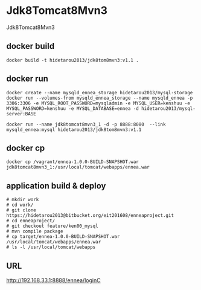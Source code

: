 # Jdk8Tomcat8Mvn3

Jdk8Tomcat8Mvn3

## docker build

```
docker build -t hidetarou2013/jdk8tom8mvn3:v1.1 . 
```

## docker run

```
docker create --name mysqld_ennea_storage hidetarou2013/mysql-storage
docker run --volumes-from mysqld_ennea_storage --name mysqld_ennea -p 3306:3306 -e MYSQL_ROOT_PASSWORD=mysqladmin -e MYSQL_USER=kenshuu -e MYSQL_PASSWORD=kenshuu -e MYSQL_DATABASE=ennea -d hidetarou2013/mysql-server:BASE

docker run --name jdk8tomcat8mvn3_1 -d -p 8888:8080  --link mysqld_ennea:mysql hidetarou2013/jdk8tom8mvn3:v1.1
```

## docker cp

``` 
docker cp /vagrant/ennea-1.0.0-BUILD-SNAPSHOT.war jdk8tomcat8mvn3_1:/usr/local/tomcat/webapps/ennea.war
```

## application build & deploy


```
# mkdir work
# cd work/
# git clone https://hidetarou2013@bitbucket.org/eit201608/enneaproject.git
# cd enneaproject/
# git checkout feature/ken00_mysql
# mvn compile package
# cp target/ennea-1.0.0-BUILD-SNAPSHOT.war /usr/local/tomcat/webapps/ennea.war
# ls -l /usr/local/tomcat/webapps
```

## URL 

http://192.168.33.1:8888/ennea/loginC

